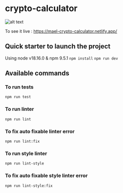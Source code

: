 # crypto-calculator

![alt text](https://github.com/maelgff/crypto-calculator/assets/85218210/d28f9f32-9b3d-4401-b4b8-b664b37b5996)

To see it live : https://mael-crypto-calculator.netlify.app/

## Quick starter to launch the project
Using node v18.16.0 & npm 9.5.1
`npm install`
`npm run dev`

## Available commands

### To run tests
`npm run test`
### To run linter
`npm run lint`
### To fix auto fixable linter error
`npm run lint:fix`
### To run style linter
`npm run lint-style`
### To fix auto fixable style linter error
`npm run lint-style:fix`
